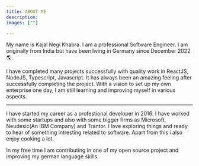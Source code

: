 ```yaml
---
title: ABOUT ME
description:
images: [""]

---
```


My name is Kajal Negi Khabra. I am a professional Software Engineer. I am originally from India but have been living in Germany since December 2022 🌎.

I have completed many projects successfully with quality work in ReactJS, NodeJS, Typescript, Javascript.
It has always been an amazing feeling after successfully completing the project.
With a vision to set up my own enterprise one day, I am still learning and improving myself in various aspects.

<hr>

I have started my career as a profestional developer in 2016. I have worked with some startups and also with some bigger firms as Microsoft, Neudesic(An IBM Company) and Trantor. I love exploring things and ready to hear of something intresting related to software. Apart from this i also enjoy cooking a lot.

In my free time I am contributing in one of my open source project and improving my german language skills.